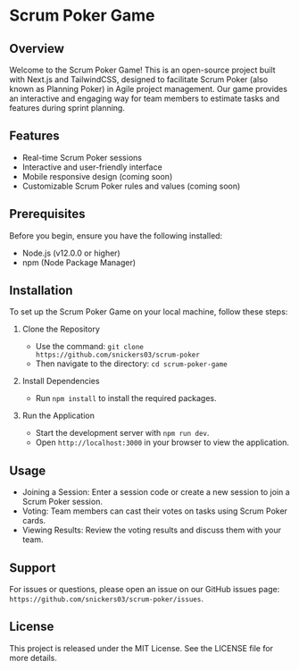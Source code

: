# Scrum Poker Game

## Overview

Welcome to the Scrum Poker Game! This is an open-source project built with Next.js and TailwindCSS, designed to facilitate Scrum Poker (also known as Planning Poker) in Agile project management. Our game provides an interactive and engaging way for team members to estimate tasks and features during sprint planning.

## Features

- Real-time Scrum Poker sessions
- Interactive and user-friendly interface
- Mobile responsive design (coming soon)
- Customizable Scrum Poker rules and values (coming soon)

## Prerequisites

Before you begin, ensure you have the following installed:

- Node.js (v12.0.0 or higher)
- npm (Node Package Manager)

## Installation

To set up the Scrum Poker Game on your local machine, follow these steps:

1. Clone the Repository

   - Use the command: `git clone https://github.com/snickers03/scrum-poker`
   - Then navigate to the directory: `cd scrum-poker-game`

2. Install Dependencies

   - Run `npm install` to install the required packages.

3. Run the Application
   - Start the development server with `npm run dev`.
   - Open `http://localhost:3000` in your browser to view the application.

## Usage

- Joining a Session: Enter a session code or create a new session to join a Scrum Poker session.
- Voting: Team members can cast their votes on tasks using Scrum Poker cards.
- Viewing Results: Review the voting results and discuss them with your team.

<!-- ## Contributing

Interested in contributing to the Scrum Poker Game? Please read our CONTRIBUTING.md file for guidelines on how to get involved. -->

## Support

For issues or questions, please open an issue on our GitHub issues page: `https://github.com/snickers03/scrum-poker/issues`.

## License

This project is released under the MIT License. See the LICENSE file for more details.
